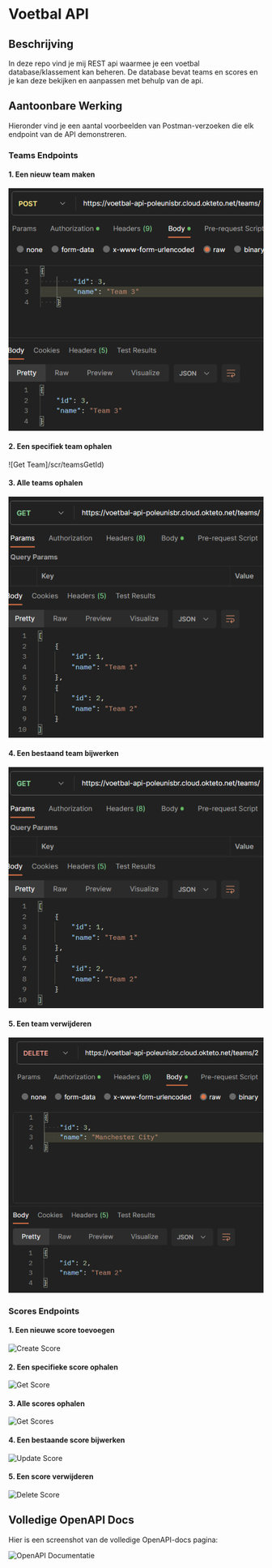 # Voetbal API

## Beschrijving

In deze repo vind je mij REST api waarmee je een voetbal database/klassement kan beheren. De database bevat teams en scores en je kan deze bekijken en aanpassen met behulp van de api.

## Aantoonbare Werking

Hieronder vind je een aantal voorbeelden van Postman-verzoeken die elk endpoint van de API demonstreren.

### Teams Endpoints

#### 1. Een nieuw team maken

![Create Team](/scr/teamsPost.png)

#### 2. Een specifiek team ophalen

![Get Team]/scr/teamsGetId)

#### 3. Alle teams ophalen

![Get Teams](/scr/teamsGet.png)

#### 4. Een bestaand team bijwerken

![Update Team](/scr/teamsGet.png)

#### 5. Een team verwijderen

![Delete Team](/scr/teamsDelete.png)

### Scores Endpoints

#### 1. Een nieuwe score toevoegen

![Create Score](URL_NAAR_SCREENSHOT_SCORE_CREATE)

#### 2. Een specifieke score ophalen

![Get Score](URL_NAAR_SCREENSHOT_SCORE_GET)

#### 3. Alle scores ophalen

![Get Scores](URL_NAAR_SCREENSHOT_SCORES_GET)

#### 4. Een bestaande score bijwerken

![Update Score](URL_NAAR_SCREENSHOT_SCORE_UPDATE)

#### 5. Een score verwijderen

![Delete Score](URL_NAAR_SCREENSHOT_SCORE_DELETE)

## Volledige OpenAPI Docs

Hier is een screenshot van de volledige OpenAPI-docs pagina:

![OpenAPI Documentatie](URL_NAAR_OPENAPI_DOCS)
